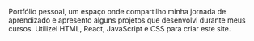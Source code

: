 Portfólio pessoal, um espaço onde compartilho minha jornada de aprendizado e apresento alguns projetos que desenvolvi durante meus cursos. Utilizei HTML, React, JavaScript e CSS para criar este site.
